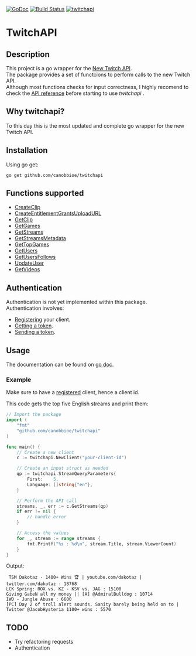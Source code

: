 [![GoDoc](https://godoc.org/github.com/CanobbioE/twitchapi?status.png)](https://godoc.org/github.com/CanobbioE/twitchapi)
[![Build Status](https://travis-ci.org/CanobbioE/twitchapi.svg?branch=master)](https://travis-ci.org/CanobbioE/twitchapi)
[![twitchapi](https://gocover.io/_badge/github.com/CanobbioE/twitchapi)](http://gocover.io/github.com/CanobbioE/twitchapi)
# TwitchAPI

## Description
This project is a go wrapper for the [New Twitch API](https://dev.twitch.tv/docs/api).  
The package provides a set of functcions to perform calls to the new Twitch API.  
Although most functions checks for input correctness, I highly recomend to check the [API reference](https://dev.twitch.tv/docs/api/reference) before starting to use _twitchapi_ .

## Why twitchapi?
To this day this is the most updated and complete go wrapper for the new Twitch API.

## Installation
Using go get:
```
go get github.com/canobbioe/twitchapi
```

## Functions supported
- [CreateClip](https://dev.twitch.tv/docs/api/reference#create-clip) 
- [CreateEntitlementGrantsUploadURL](https://dev.twitch.tv/docs/api/reference#create-entitlement-grants-upload-url)
- [GetClip](https://dev.twitch.tv/docs/api/reference#get-clip)
- [GetGames](https://dev.twitch.tv/docs/api/reference#get-clip)
- [GetStreams](https://dev.twitch.tv/docs/api/reference#get-streams)
- [GetStreamsMetadata](https://dev.twitch.tv/docs/api/reference#get-streams-metadata)
- [GetTopGames](https://dev.twitch.tv/docs/api/reference#get-top-games)
- [GetUsers](https://dev.twitch.tv/docs/api/reference#get-users)
- [GetUsersFollows](https://dev.twitch.tv/docs/api/reference#get-users-follows)
- [UpdateUser](https://dev.twitch.tv/docs/api/reference#update-user)
- [GetVideos](https://dev.twitch.tv/docs/api/reference#get-videos)

## Authentication
Authentication is not yet implemented within this package.  
Authentication involves:  
- [Registering](https://dev.twitch.tv/dashboard/apps/create) your client.
- [Getting a token](https://dev.twitch.tv/docs/authentication#getting-tokens).
- [Sending a token](https://dev.twitch.tv/docs/authentication#sending-user-access-and-app-access-tokens).

## Usage
The documentation can be found on [go doc](https://godoc.org/github.com/CanobbioE/twitchapi).

### Example
Make sure to have a [registered](https://dev.twitch.tv/docs/authentication#registration) client, hence a client id.

This code gets the top five English streams and print them:
```go
// Import the package
import (
	"fmt"
	"github.com/canobbioe/twitchapi"
)

func main() {
	// Create a new client
	c := twitchapi.NewClient("your-client-id")

	// Create an input struct as needed
	qp := twitchapi.StreamQueryParameters{
		First:    5,
		Language: []string{"en"},
	}

	// Perform the API call
	streams, _, err := c.GetStreams(qp)
	if err != nil {
		// handle error
	}

	// Access the values
	for _, stream := range streams {
		fmt.Printf("%s : %d\n", stream.Title, stream.ViewerCount)
	}
}
```
Output:
```
 TSM Dakotaz - 1400+ Wins 🏆 | youtube.com/dakotaz | twitter.com/dakotaz : 18768
LCK Spring: ROX vs. KZ - KSV vs. JAG : 15100
Giving GabeN all my money || [A] @AdmiralBulldog : 10714
IWD - Jungle Abuse : 6600
[PC] Day 2 of troll alert sounds, Sanity barely being held on to | Twitter @JacobHysteria 1100+ wins : 5570
```


## TODO
- Try refactoring requests
- Authentication
